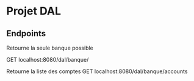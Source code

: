# Projet DAL


## Endpoints

Retourne la seule banque possible

GET localhost:8080/dal/banque/

Retourne la liste des comptes
GET localhost:8080/dal/banque/accounts